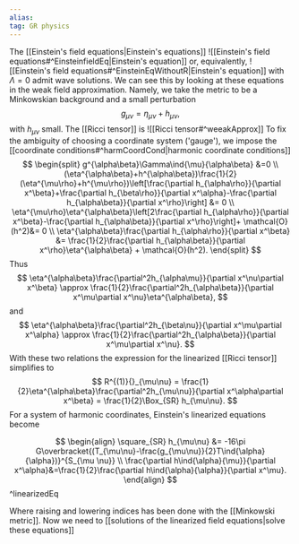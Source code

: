 ```yaml
---
alias:
tag: GR physics
---
```


The [[Einstein's field equations|Einstein's equations]]
![[Einstein's field equations#^EinsteinfieldEq|Einstein's equation]]
or, equivalently,
![[Einstein's field equations#^EinsteinEqWithoutR|Einstein's equation]]
with $\Lambda=0$ admit wave solutions. We can see this by looking at these equations in the weak field approximation. Namely, we take the metric to be a Minkowskian background and a small perturbation
$$
    g_{\mu\nu} = \eta_{\mu\nu} + h_{\mu\nu},
$$
with $h_{\mu\nu}$ small. The [[Ricci tensor]] is
![[Ricci tensor#^weeakApprox]]
To fix the ambiguity of choosing a coordinate system ('gauge'), we impose the [[coordinate conditions#^harmCoordCond|harmonic coordinate conditions]]
$$
\begin{split}
    g^{\alpha\beta}\Gamma\ind{\mu}{\alpha\beta} &=0 \\
    (\eta^{\alpha\beta}+h^{\alpha\beta})\frac{1}{2}(\eta^{\mu\rho}+h^{\mu\rho})\left[\frac{\partial h_{\alpha\rho}}{\partial x^\beta}+\frac{\partial h_{\beta\rho}}{\partial x^\alpha}-\frac{\partial h_{\alpha\beta}}{\partial x^\rho}\right] &= 0 \\
    \eta^{\mu\rho}\eta^{\alpha\beta}\left[2\frac{\partial h_{\alpha\rho}}{\partial x^\beta}-\frac{\partial h_{\alpha\beta}}{\partial x^\rho}\right]+ \mathcal{O}(h^2)&= 0 \\
    \eta^{\alpha\beta}\frac{\partial h_{\alpha\rho}}{\partial x^\beta} &= \frac{1}{2}\frac{\partial h_{\alpha\beta}}{\partial x^\rho}\eta^{\alpha\beta} + \mathcal{O}(h^2).
\end{split}
$$
Thus
$$
    \eta^{\alpha\beta}\frac{\partial^2h_{\alpha\mu}}{\partial x^\nu\partial x^\beta} \approx \frac{1}{2}\frac{\partial^2h_{\alpha\beta}}{\partial x^\mu\partial x^\nu}\eta^{\alpha\beta},
$$
and
$$
    \eta^{\alpha\beta}\frac{\partial^2h_{\beta\nu}}{\partial x^\mu\partial x^\alpha} \approx \frac{1}{2}\frac{\partial^2h_{\alpha\beta}}{\partial x^\mu\partial x^\nu}.
$$
With these two relations the expression for the linearized [[Ricci tensor]] simplifies to
$$
    R^{(1)}{}_{\mu\nu} = \frac{1}{2}\eta^{\alpha\beta}\frac{\partial^2h_{\mu\nu}}{\partial x^\alpha\partial x^\beta} = \frac{1}{2}\Box_{SR} h_{\mu\nu}.
$$
For a system of harmonic coordinates, Einstein's linearized equations become

$$
\begin{align}
    \square_{SR} h_{\mu\nu} &= -16\pi G\overbracket{(T_{\mu\nu}-\frac{g_{\mu\nu}}{2}T\ind{\alpha}{\alpha})}^{S_{\mu \nu}}  \\
    \frac{\partial h\ind{\alpha}{\mu}}{\partial x^\alpha}&=\frac{1}{2}\frac{\partial h\ind{\alpha}{\alpha}}{\partial x^\mu}. 
\end{align}
$$
^linearizedEq

Where raising and lowering indices has been done with the [[Minkowski metric]]. Now we need to [[solutions of the linearized field equations|solve these equations]]


